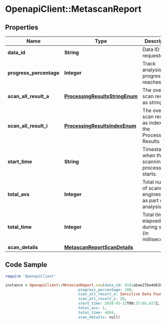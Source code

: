 # OpenapiClient::MetascanReport

## Properties

Name | Type | Description | Notes
------------ | ------------- | ------------- | -------------
**data_id** | **String** | Data ID of the requested file | [optional] 
**progress_percentage** | **Integer** | Track analysis progress until reaches 100. | [optional] 
**scan_all_result_a** | [**ProcessingResultsStringEnum**](ProcessingResultsStringEnum.md) | The overall scan result as string | [optional] 
**scan_all_result_i** | [**ProcessingResultsIndexEnum**](ProcessingResultsIndexEnum.md) | The overall scan result as index in the Processing Results table. | [optional] 
**start_time** | **String** | Timestamp when the scanning process starts. | [optional] 
**total_avs** | **Integer** | Total number of scanning engines used as part of this analysis. | [optional] 
**total_time** | **Integer** | Total time elapsed during scan (in milliseconds). | [optional] 
**scan_details** | [**MetascanReportScanDetails**](MetascanReportScanDetails.md) |  | [optional] 

## Code Sample

```ruby
require 'OpenapiClient'

instance = OpenapiClient::MetascanReport.new(data_id: 8101abae27be4d63859c55d9e0ed0135,
                                 progress_percentage: 100,
                                 scan_all_result_a: Sensitive Data Found,
                                 scan_all_result_i: 20,
                                 start_time: 2020-03-12T08:37:05.427Z,
                                 total_avs: 1,
                                 total_time: 4804,
                                 scan_details: null)
```


